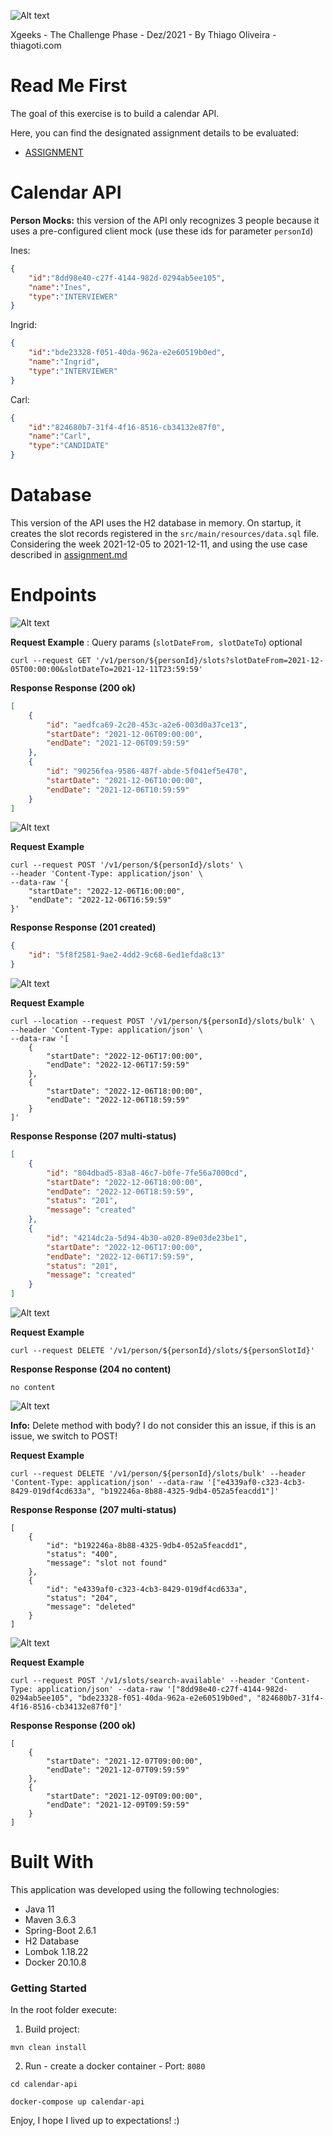![Alt text](docs/xgeeks-logo.png?raw=true "Xgeeks - The Challenge Phase - Dez/2021 - By Thiago Oliveira - thiagoti.com")

Xgeeks - The Challenge Phase - Dez/2021 - By Thiago Oliveira - thiagoti.com

# Read Me First

The goal of this exercise is to build a calendar API. 

Here, you can find the designated assignment details to be evaluated:
- [ASSIGNMENT](assignment.md)

# Calendar API

**Person Mocks:** this version of the API only recognizes 3 people because it uses a pre-configured client mock (use these ids for parameter ``personId``)

Ines:

```json
{
    "id":"8dd98e40-c27f-4144-982d-0294ab5ee105",
    "name":"Ines",
    "type":"INTERVIEWER"
}
```

Ingrid:

```json
{
    "id":"bde23328-f051-40da-962a-e2e60519b0ed",
    "name":"Ingrid",
    "type":"INTERVIEWER"
}
```

Carl:

```json
{
    "id":"824680b7-31f4-4f16-8516-cb34132e87f0",
    "name":"Carl",
    "type":"CANDIDATE"
}
```

# Database

This version of the API uses the H2 database in memory. On startup, it creates the slot records registered in the ``src/main/resources/data.sql`` file. Considering the week 2021-12-05 to 2021-12-11, and using the use case described in [assignment.md](assignment.md)

# Endpoints

![Alt text](docs/endpoint-get-slots-by-person-id.png?raw=true)

**Request Example** : Query params (``slotDateFrom, slotDateTo``)  optional

```
curl --request GET '/v1/person/${personId}/slots?slotDateFrom=2021-12-05T00:00:00&slotDateTo=2021-12-11T23:59:59'
```

**Response Response (200 ok)** 

```json
[
    {
        "id": "aedfca69-2c20-453c-a2e6-003d0a37ce13",
        "startDate": "2021-12-06T09:00:00",
        "endDate": "2021-12-06T09:59:59"
    },
    {
        "id": "90256fea-9586-487f-abde-5f041ef5e470",
        "startDate": "2021-12-06T10:00:00",
        "endDate": "2021-12-06T10:59:59"
    }
]
```

![Alt text](docs/endpoint-post-person-slot.png?raw=true)

**Request Example** 

```
curl --request POST '/v1/person/${personId}/slots' \
--header 'Content-Type: application/json' \
--data-raw '{
    "startDate": "2022-12-06T16:00:00",
    "endDate": "2022-12-06T16:59:59"
}'
```

**Response Response (201 created)** 

```json
{
    "id": "5f8f2581-9ae2-4dd2-9c68-6ed1efda8c13"
}
```

![Alt text](docs/endpoint-post-person-slot-bulk.png?raw=true)

**Request Example** 

```
curl --location --request POST '/v1/person/${personId}/slots/bulk' \
--header 'Content-Type: application/json' \
--data-raw '[
    {
        "startDate": "2022-12-06T17:00:00",
        "endDate": "2022-12-06T17:59:59"
    },
    {
        "startDate": "2022-12-06T18:00:00",
        "endDate": "2022-12-06T18:59:59"
    }
]'
```

**Response Response (207 multi-status)** 

```json
[
    {
        "id": "804dbad5-83a8-46c7-b0fe-7fe56a7000cd",
        "startDate": "2022-12-06T18:00:00",
        "endDate": "2022-12-06T18:59:59",
        "status": "201",
        "message": "created"
    },
    {
        "id": "4214dc2a-5d94-4b30-a020-89e03de23be1",
        "startDate": "2022-12-06T17:00:00",
        "endDate": "2022-12-06T17:59:59",
        "status": "201",
        "message": "created"
    }
]
```

![Alt text](docs/endpoint-delete-person-slot.png?raw=true)

**Request Example** 

```
curl --request DELETE '/v1/person/${personId}/slots/${personSlotId}'
```

**Response Response (204 no content)** 

```
no content
```

![Alt text](docs/endpoint-delete-person-slot-bulk.png?raw=true)

**Info:** Delete method with body? I do not consider this an issue, if this is an issue, we switch to POST!

**Request Example** 

```
curl --request DELETE '/v1/person/${personId}/slots/bulk' --header 'Content-Type: application/json' --data-raw '["e4339af0-c323-4cb3-8429-019df4cd633a", "b192246a-8b88-4325-9db4-052a5feacdd1"]'
```

**Response Response (207 multi-status)** 

```
[
    {
        "id": "b192246a-8b88-4325-9db4-052a5feacdd1",
        "status": "400",
        "message": "slot not found"
    },
    {
        "id": "e4339af0-c323-4cb3-8429-019df4cd633a",
        "status": "204",
        "message": "deleted"
    }
]
```

![Alt text](docs/endpoint-post-slots-search-available.png?raw=true)

**Request Example** 

```
curl --request POST '/v1/slots/search-available' --header 'Content-Type: application/json' --data-raw '["8dd98e40-c27f-4144-982d-0294ab5ee105", "bde23328-f051-40da-962a-e2e60519b0ed", "824680b7-31f4-4f16-8516-cb34132e87f0"]'
```

**Response Response (200 ok)** 

```
[
    {
        "startDate": "2021-12-07T09:00:00",
        "endDate": "2021-12-07T09:59:59"
    },
    {
        "startDate": "2021-12-09T09:00:00",
        "endDate": "2021-12-09T09:59:59"
    }
]
```

# Built With

This application was developed using the following technologies:

* Java 11
* Maven 3.6.3
* Spring-Boot 2.6.1
* H2 Database
* Lombok 1.18.22
* Docker 20.10.8

### Getting Started

In the root folder execute:

1. Build project:

```
mvn clean install
```

2. Run - create a docker container - Port: ``8080``

```
cd calendar-api
```

```
docker-compose up calendar-api
```

Enjoy, I hope I lived up to expectations! :)